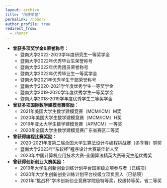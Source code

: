 ```yaml
---
layout: archive
title: "所获荣誉"
permalink: /honor/
author_profile: true
redirect_from:
  - /honor
---
```


- **曾获多项奖学金&荣誉称号：**
    - 暨南大学2022-2023学年度研究生一等奖学金
    -	暨南大学2022年优秀毕业生荣誉称号
    -	暨南大学2022年优秀团员荣誉称号
    -	暨南大学2022年优秀毕业生一等奖学金
    -	暨南大学2021年优秀学生干部荣誉称号
    -	暨南大学2020-2021学年度优秀学生一等奖学金
    - 暨南大学2019-2020学年度优秀学生一等奖学金
    -	暨南大学2018-2019学年度优秀学生二等奖学金
-	**曾获多项国际数学建模竞赛奖励：**
    -	2021年美国大学生数学建模竞赛（MCM/ICM）M奖
    -	2020年美国大学生数学建模竞赛（MCM/ICM）H奖
    -	2019年亚太大学生数学建模竞赛（APMCM）一等奖
    -	2020年全国大学生数学建模竞赛广东省赛区二等奖
- **曾获得编程比赛奖励：**
    - 2020-2021年度第二届全国大学生算法设计与编程挑战赛（冬季赛）铜奖
    -	暨南大学2023年“东软杯”程序设计大赛最佳新人奖
    -	2023年中国计算机应用技术大赛-全国算法精英大赛研究生组优秀奖
- **曾获得创新创业大赛奖励：**
    - 2019年大学生创新创业训练计划平台国家级立项参与者（已结项）
    - 2020年大学生创新创业训练计划平台校级立项负责人（已结项）
    - 2021年“挑战杯”学术创新创业竞赛学院级特等奖，校级特等奖，省二等奖

